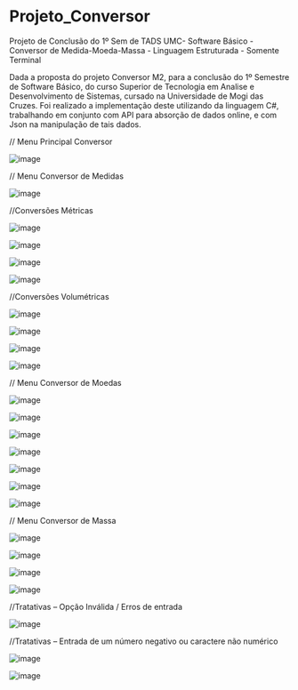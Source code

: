 # Projeto_Conversor
Projeto de Conclusão do 1º Sem de TADS UMC- Software Básico - Conversor de Medida-Moeda-Massa - Linguagem Estruturada - Somente Terminal

Dada a proposta do projeto Conversor M2, para a conclusão do 1º Semestre de Software Básico, do curso Superior de Tecnologia em Analise e Desenvolvimento de Sistemas, cursado na Universidade de Mogi das Cruzes. Foi realizado a implementação deste utilizando da linguagem C#, trabalhando em conjunto com API para absorção de dados online, e com Json na manipulação de tais dados.


// Menu Principal Conversor 

![image](https://user-images.githubusercontent.com/95830343/145315666-2d7aa29b-e05b-4002-9d3e-7d77fb7cb50c.png)

// Menu Conversor de Medidas

 ![image](https://user-images.githubusercontent.com/95830343/145315681-c65a002c-20d3-4028-9013-53ada18ebc34.png)

//Conversões Métricas

![image](https://user-images.githubusercontent.com/95830343/145315696-65834c28-7192-4664-a984-75120dae98fd.png)

![image](https://user-images.githubusercontent.com/95830343/145315720-f91a1fdd-9b10-4ced-9b8a-f6503c5edb02.png)

![image](https://user-images.githubusercontent.com/95830343/145315726-8d0ddc2f-c113-49d9-a052-38657b78db15.png)

![image](https://user-images.githubusercontent.com/95830343/145315728-fb5aae74-6b2b-4efa-be03-dca98edcf41c.png)

//Conversões Volumétricas

![image](https://user-images.githubusercontent.com/95830343/145315734-a7fb8250-9ae8-48b6-a471-2eac438df3d2.png)

![image](https://user-images.githubusercontent.com/95830343/145315772-4041eb76-620c-49fd-b68f-6cd58cfe8ce5.png)

![image](https://user-images.githubusercontent.com/95830343/145315816-07f89fd2-0df2-42ef-afb4-2a19b72508f4.png)

![image](https://user-images.githubusercontent.com/95830343/145315826-83bb8165-b0a6-4261-89da-d501140b8915.png)

// Menu Conversor de Moedas

![image](https://user-images.githubusercontent.com/95830343/145316066-12092b3c-3a05-49a0-ba43-e976ff4bc08f.png)

![image](https://user-images.githubusercontent.com/95830343/145316099-77cdd4bd-4905-4e6f-8b08-4acfcacbc43b.png)

![image](https://user-images.githubusercontent.com/95830343/145316110-9123990c-a3a1-4a9a-9f8e-78320339f0df.png)

![image](https://user-images.githubusercontent.com/95830343/145316125-0021547e-8a33-460f-9b0b-b7f3a5311fa9.png)

![image](https://user-images.githubusercontent.com/95830343/145316134-8a0bfd90-769b-416d-8882-45dc47db2507.png)

![image](https://user-images.githubusercontent.com/95830343/145316146-7198e386-287e-4983-8689-b141733e02aa.png)

![image](https://user-images.githubusercontent.com/95830343/145316161-3827f8f1-4a84-4e00-a66c-494e19c846fc.png)

// Menu Conversor de Massa

![image](https://user-images.githubusercontent.com/95830343/145316194-348e32ed-904d-4dec-b05e-927d9d59b884.png)

![image](https://user-images.githubusercontent.com/95830343/145316207-aae1346b-4efd-4942-80f7-b078fe2eb65d.png)

![image](https://user-images.githubusercontent.com/95830343/145316216-46db7fe4-33e3-47c7-ad6e-2cecba9794f5.png)

![image](https://user-images.githubusercontent.com/95830343/145316219-c1ae396c-14c5-4429-8a61-1016b5c46584.png)

//Tratativas – Opção Inválida / Erros de entrada

![image](https://user-images.githubusercontent.com/95830343/145316291-0da69b51-0d62-40f4-aa3c-069639114c2b.png)

//Tratativas – Entrada de um número negativo ou caractere não numérico

![image](https://user-images.githubusercontent.com/95830343/145316331-32811dce-b189-4abf-bad4-b8b4a4ad57d7.png)

![image](https://user-images.githubusercontent.com/95830343/145316364-9951610f-857e-43ef-81f2-d11ed5118d24.png)


